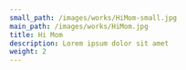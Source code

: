 ```yaml
---
small_path: /images/works/HiMom-small.jpg
main_path: /images/works/HiMom.jpg
title: Hi Mom
description: Lorem ipsum dolor sit amet
weight: 2
---
```

